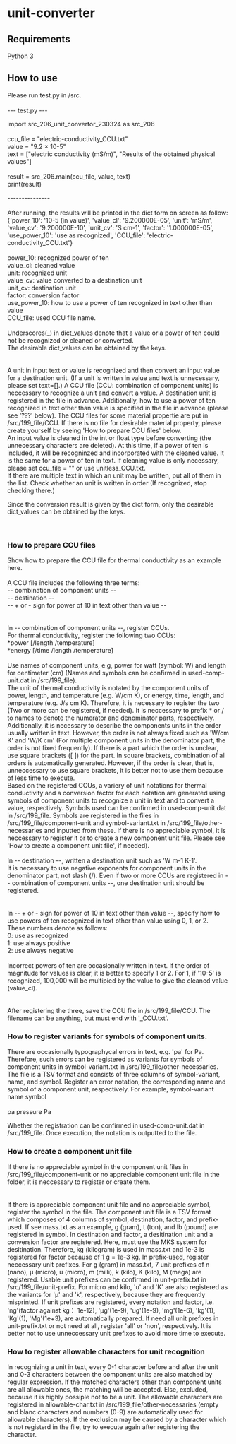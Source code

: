 # unit-converter


## Requirements
Python 3


## How to use
Please run test.py in /src.<br>
<br>
--- test.py ---<br>

import src_206_unit_convertor_230324 as src_206<br>
<br>
ccu_file = "electric-conductivity_CCU.txt"<br>
value = "9.2 × 10-5"<br>
text = ["electric conductivity (mS/m)", "Results of the obtained physical values"]<br>
<br>
result = src_206.main(ccu_file, value, text)<br>
print(result)<br>

---------------<br>
<br>
After running, the results will be printed in the dict form on screen as follow:<br>
{'power_10': '10-5 (in value)', 'value_cl': '9.200000E-05', 'unit': 'mS/m', 'value_cv': '9.200000E-10', 'unit_cv': 'S cm-1', 'factor': '1.000000E-05', 'use_power_10': 'use as recognized', 'CCU_file': 'electric-conductivity_CCU.txt'}<br>
<br>
power_10: recognized power of ten<br>
value_cl: cleaned value<br>
unit: recognized unit<br>
value_cv: value converted to a destination unit<br>
unit_cv: destination unit<br>
factor: conversion factor<br>
use_power_10: how to use a power of ten recognized in text other than value<br>
CCU_file: used CCU file name.<br>
<br>
Underscores(_) in dict_values denote that a value or a power of ten could not be recognized or cleaned or converted.<br>
The desirable dict_values can be obtained by the keys.<br>
<br>
<br>
A unit in input text or value is recognized and then convert an input value for a destination unit.
(If a unit is written in value and text is unnecessary, please set text=[].) 
A CCU file (CCU: combination of component units) is neccessary to recognize a unit and convert a value.
A destination unit is registered in the file in advance.
Additionally, how to use a power of ten recognized in text other than value is specified in the file in advance  (please see '???' below).
The CCU files for some material propertie are put in /src/199_file/CCU.
If there is no file for desirable material property, please create yourself by seeing 'How to prepare CCU files' below. 
<br>
An input value is cleaned in the int or float type before converting (the unnecessary characters are deleted). 
At this time, if a power of ten is included, it will be recogninzed and incorporated with the cleaned value.
It is the same for a power of ten in text. 
If cleaning value is only necessary, please set ccu_file = "" or use unitless_CCU.txt.
<br>
If there are multiple text in which an unit may be written, put all of them in the list.
Check whether an unit is written in order (If recognized, stop checking there.)


Since the conversion result is given by the dict form, only the desirable dict_values can be obtained by the keys.<br><br><br>


### How to prepare CCU files
Show how to prepare the CCU file for thermal conductivity as an example here.
<br>
<br>
A CCU file includes the following three terms:<br>
-- combination of component units --<br>
-- destination –-<br>
-- + or - sign for power of 10 in text other than value --<br>
<br>
<br>
In -- combination of component units --, register CCUs.<br>
For thermal conductivity, register the following two CCUs:<br>
*power [/length /temperature]<br>
*energy [/time /length /temperature]<br>
<br>
Use names of component units, e.g, power for watt (symbol: W) and length for centimeter (cm) (Names and symbols can be confirmed in used-comp-unit.dat in /src/199_file).
<br>
The unit of thermal conductivity is notated by the component units of power, length, and temperature (e.g. W/cm K), or energy, time, length, and temperature (e.g. J/s cm K).
Therefore, it is necessary to register the two (Two or more can be registered, if needed).
It is neccessary to prefix * or / to names to denote the numerator and denominator parts, respectively.
Additionally, it is necessary to describe the components units in the order usually written in text.
However, the order is not always fixed such as 'W/cm K' and 'W/K cm' (For multiple component units in the denominator part, the order is not fixed frequently).
If there is a part which the order is unclear, use square brackets ([ ]) for the part.
In square brackets, combination of all orders is automatically generated.
However, if the order is clear, that is, unneccessary to use square brackets, it is better not to use them because of less time to execute.<br>
Based on the registered CCUs, a variery of unit notations for thermal conductivity and a conversion factor for each notation are generated using symbols of component units to recognize a unit in text and to convert a value, respectively. Symbols used can be confirmed in used-comp-unit.dat in /src/199_file. Symbols are registered in the files in /src/199_file/component-unit and symbol-variant.txt in /src/199_file/other-necessaries and inputted from these. If there is no appreciable symbol, it is neccessary to register it or to create a new component unit file. Please see 'How to create a component unit file', if needed).
<br>
<br>
In -- destination –-, written a destination unit such as 'W m-1 K-1'.<br>
It is necessary to use negative exponents for component units in the denominator part, not slash (/).
Even if two or more CCUs are registered in -- combination of component units --, one destination unit should be registered.<br>
<br>
<br>
In -- + or - sign for power of 10 in text other than value --, specify how to use powers of ten recognized in text other than value using 0, 1, or 2.<br>
These numbers denote as follows:<br>
0: use as recognized<br>
1: use always positive<br>
2: use always negative<br>
<br>
Incorrect powers of ten are occasionally written in text.
If the order of magnitude for values is clear, it is better to specify 1 or 2.
For 1, if '10-5' is recognized, 100,000 will be multipied by the value to give the cleaned value (value_cl).<br>
<br>
<br>
After registering the three, save the CCU file in /src/199_file/CCU.
The filename can be anything, but must end with '_CCU.txt'.


### How to register variants for symbols of component units.
There are occasionally typographycal errors in text, e.g. 'pa' for Pa.
Therefore, such errors can be registered as variants for symbols of component units in symbol-variant.txt in /src/199_file/other-necessaries.
The file is a TSV format and consists of three columns of symbol-variant, name, and symbol.
Register an error notation, the corresponding name and symbol of a component unit, respectively.
For example,
symbol-variant	name	symbol<br>
<br>
pa	pressure	Pa<br>

Whether the registration can be confirmed in used-comp-unit.dat in /src/199_file.
Once execution, the notation is outputted to the file.


### How to create a component unit file
If there is no appreciable symbol in the component unit files in /src/199_file/component-unit or no appreciable component unit file in the folder, it is neccessary to register or create them.<br>
<br>
<br>
If there is appreciable component unit file and no appreciable symbol, register the symbol in the file.
The component unit file is a TSV format which composes of 4 columns of symbol, destination, factor, and prefix-used.
If see mass.txt as an example, g (gram), t (ton), and lb (pound) are registered in symbol.
In destination and factor, a desitination unit and a conversion factor are registered.
Here, must use the MKS system for desitination.
Therefore, kg (kilogram) is used in mass.txt and 1e-3 is registered for factor because of 1 g = 1e-3 kg.
In prefix-used, register neccessary unit prefixes.
For g (gram) in mass.txt, 7 unit prefixes of n (nano), µ (micro), u (micro), m (milli), k (kilo), K (kilo), M (mega) are registered.
Usable unit prefixes can be confirmed in unit-prefix.txt in /src/199_file/unit-prefix.
For micro and kilo, 'u' and 'K' are also registered as the variants for 'µ' and 'k', respectively, because they are frequently misprinted.
If unit prefixes are registered, every notation and factor, i.e. 'ng'(factor against kg： 1e-12), 'µg'(1e-9), 'ug'(1e-9), 'mg'(1e-6), 'kg'(1), 'Kg'(1), 'Mg'(1e+3), are automatically prepared.
If need all unit prefixes in unit-prefix.txt or not need at all, register 'all' or 'non', respectively.
It is better not to use unneccessary unit prefixes to avoid more time to execute.


### How to register allowable characters for unit recognition
In recognizing a unit in text, every 0-1 character before and after the unit and 0-3 characters between the component units are also matched by regular expression.
If the matched characters other than component units are all allowable ones, the matching will be accepted.
Else, excluded, because it is highly possiple not to be a unit.
The allowable characters are registered in allowable-char.txt in /src/199_file/other-necessaries (empty and blanc characters and numbers (0-9) are automatically used for allowable characters).
If the exclusion may be caused by a character which is not registerd in the file, try to execute again after registering the character.


